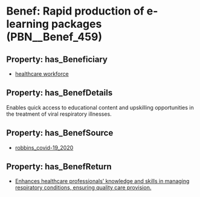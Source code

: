 # Benef: __Rapid production of e-learning packages__ (PBN__Benef_459)

## Property: has_Beneficiary

* [healthcare workforce](../Stakeholder/PBN__Stakeholder_207)

## Property: has_BenefDetails

Enables quick access to educational content and upskilling opportunities in the treatment of viral respiratory illnesses.

## Property: has_BenefSource

* [robbins_covid-19_2020](../Article/PBN__Article_93)

## Property: has_BenefReturn

* [Enhances healthcare professionals’ knowledge and skills in managing respiratory conditions, ensuring quality care provision.](../BenefReturn/PBN__BenefReturn_495)


